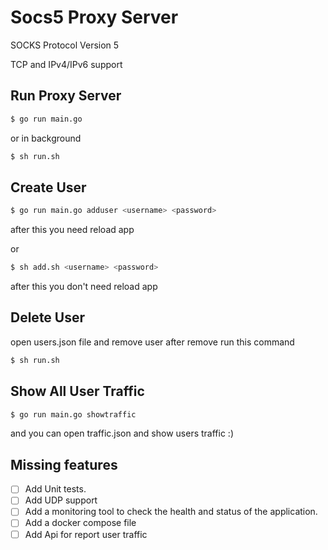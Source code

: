 # Socs5 Proxy Server

SOCKS Protocol Version 5

TCP and IPv4/IPv6 support

## Run Proxy Server

```bash
$ go run main.go
```

or in background

```bash
$ sh run.sh
```


## Create User

```bash
$ go run main.go adduser <username> <password>
```
after this you need reload app

or

```bash
$ sh add.sh <username> <password>
```
after this you don't need reload app

## Delete User

open users.json file and remove user after remove run this command

```bash
$ sh run.sh
```

## Show All User Traffic

```bash
$ go run main.go showtraffic
```

and you can open traffic.json and show users traffic :)

## Missing features
- [ ] Add Unit tests.
- [ ] Add UDP support
- [ ] Add a monitoring tool to check the health and status of the application.
- [ ] Add a docker compose file
- [ ] Add Api for report user traffic
